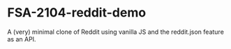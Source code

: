 # FSA-2104-reddit-demo

A (very) minimal clone of Reddit using vanilla JS and the reddit.json feature as an API.
